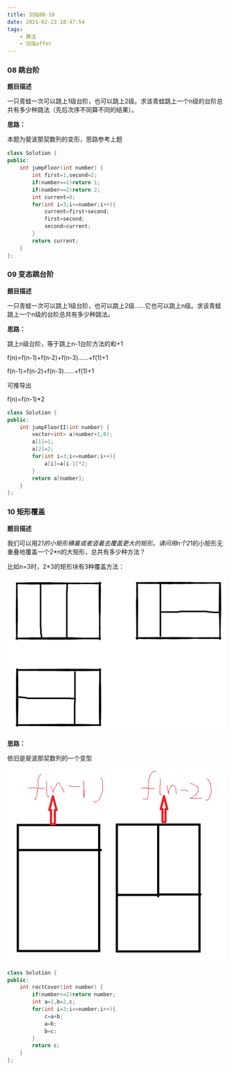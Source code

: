 ```yaml
---
title: 剑指08-10
date: 2021-02-22 18:47:54
tags:
	- 算法
	- 剑指offer
---
```


### 08 跳台阶

**题目描述**

一只青蛙一次可以跳上1级台阶，也可以跳上2级。求该青蛙跳上一个n级的台阶总共有多少种跳法（先后次序不同算不同的结果）。

**思路：**

本题为斐波那契数列的变形，思路参考上题

<!-- more -->

```c++
class Solution {
public:
    int jumpFloor(int number) {
        int first=1,second=2;
        if(number==1)return 1;
        if(number==2)return 2;
        int current=0;
        for(int i=3;i<=number;i++){
            current=first+second;
            first=second;
            second=current;
        }
        return current;
    }
};
```

### 09 变态跳台阶

**题目描述**

一只青蛙一次可以跳上1级台阶，也可以跳上2级……它也可以跳上n级。求该青蛙跳上一个n级的台阶总共有多少种跳法。

**思路：**

跳上n级台阶，等于跳上n-1台阶方法的和+1

f(n)=f(n-1)+f(n-2)+f(n-3)......+f(1)+1

f(n-1)=f(n-2)+f(n-3)......+f(1)+1

可推导出

f(n)=f(n-1)*2

```c++
class Solution {
public:
    int jumpFloorII(int number) {
        vector<int> a(number+1,0);
        a[1]=1;
        a[2]=2;
        for(int i=3;i<=number;i++){
            a[i]=a[i-1]*2;
        }
        return a[number];
    }
};
```

### 10 矩形覆盖

**题目描述**

我们可以用2*1的小矩形横着或者竖着去覆盖更大的矩形。请问用n个2*1的小矩形无重叠地覆盖一个2*n的大矩形，总共有多少种方法？

比如n=3时，2*3的矩形块有3种覆盖方法：

![image-20210222185805944](%E5%89%91%E6%8C%8708-10/image-20210222185805944.png)

**思路：**

依旧是斐波那契数列的一个变型

![image-20210222190205246](%E5%89%91%E6%8C%8708-10/image-20210222190205246.png)

```c++
class Solution {
public:
    int rectCover(int number) {
        if(number<=2)return number;
        int a=1,b=2,c;
        for(int i=3;i<=number;i++){
            c=a+b;
            a=b;
            b=c;
        }
        return c;
    }
};
```

